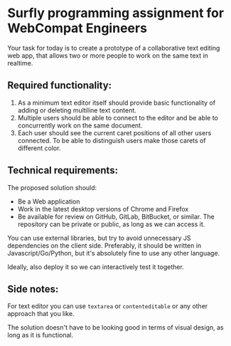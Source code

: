 # Surfly programming assignment for WebCompat Engineers

Your task for today is to create a prototype of a collaborative text editing web app, that allows two or more people to work on the same text in realtime.

## Required functionality:

1. As a minimum text editor itself should provide basic functionality of adding or deleting multiline text content.
2. Multiple users should be able to connect to the editor and be able to concurrently work on the same document.
3. Each user should see the current caret positions of all other users connected. To be able to distinguish users make those carets of different color.

## Technical requirements:

The proposed solution should:

- Be a Web application
- Work in the latest desktop versions of Chrome and Firefox
- Be available for review on GitHub, GitLab, BitBucket, or similar. The repository can be private or public, as long as we can access it.

You can use external libraries, but try to avoid unnecessary JS dependencies on the client side.
Preferably, it should be written in Javascript/Go/Python, but it's absolutely fine to use any other language.

Ideally, also deploy it so we can interactively test it together.

## Side notes:

For text editor you can use `textarea` or `contenteditable` or any other approach that you like.

The solution doesn't have to be looking good in terms of visual design, as long as it is functional.
